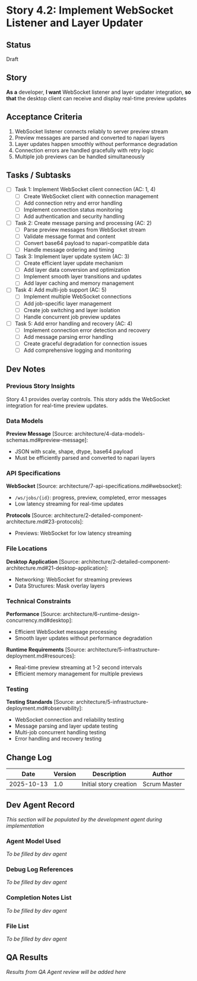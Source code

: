 # Story 4.2: Implement WebSocket Listener and Layer Updater

## Status
Draft

## Story
**As a** developer,
**I want** WebSocket listener and layer updater integration,
**so that** the desktop client can receive and display real-time preview updates

## Acceptance Criteria
1. WebSocket listener connects reliably to server preview stream
2. Preview messages are parsed and converted to napari layers
3. Layer updates happen smoothly without performance degradation
4. Connection errors are handled gracefully with retry logic
5. Multiple job previews can be handled simultaneously

## Tasks / Subtasks
- [ ] Task 1: Implement WebSocket client connection (AC: 1, 4)
  - [ ] Create WebSocket client with connection management
  - [ ] Add connection retry and error handling
  - [ ] Implement connection status monitoring
  - [ ] Add authentication and security handling
- [ ] Task 2: Create message parsing and processing (AC: 2)
  - [ ] Parse preview messages from WebSocket stream
  - [ ] Validate message format and content
  - [ ] Convert base64 payload to napari-compatible data
  - [ ] Handle message ordering and timing
- [ ] Task 3: Implement layer update system (AC: 3)
  - [ ] Create efficient layer update mechanism
  - [ ] Add layer data conversion and optimization
  - [ ] Implement smooth layer transitions and updates
  - [ ] Add layer caching and memory management
- [ ] Task 4: Add multi-job support (AC: 5)
  - [ ] Implement multiple WebSocket connections
  - [ ] Add job-specific layer management
  - [ ] Create job switching and layer isolation
  - [ ] Handle concurrent job preview updates
- [ ] Task 5: Add error handling and recovery (AC: 4)
  - [ ] Implement connection error detection and recovery
  - [ ] Add message parsing error handling
  - [ ] Create graceful degradation for connection issues
  - [ ] Add comprehensive logging and monitoring

## Dev Notes

### Previous Story Insights
Story 4.1 provides overlay controls. This story adds the WebSocket integration for real-time preview updates.

### Data Models
**Preview Message** [Source: architecture/4-data-models-schemas.md#preview-message]:
- JSON with scale, shape, dtype, base64 payload
- Must be efficiently parsed and converted to napari layers

### API Specifications
**WebSocket** [Source: architecture/7-api-specifications.md#websocket]:
- `/ws/jobs/{id}`: progress, preview, completed, error messages
- Low latency streaming for real-time updates

**Protocols** [Source: architecture/2-detailed-component-architecture.md#23-protocols]:
- Previews: WebSocket for low latency streaming

### File Locations
**Desktop Application** [Source: architecture/2-detailed-component-architecture.md#21-desktop-application]:
- Networking: WebSocket for streaming previews
- Data Structures: Mask overlay layers

### Technical Constraints
**Performance** [Source: architecture/6-runtime-design-concurrency.md#desktop]:
- Efficient WebSocket message processing
- Smooth layer updates without performance degradation

**Runtime Requirements** [Source: architecture/5-infrastructure-deployment.md#resources]:
- Real-time preview streaming at 1-2 second intervals
- Efficient memory management for multiple previews

### Testing
**Testing Standards** [Source: architecture/5-infrastructure-deployment.md#observability]:
- WebSocket connection and reliability testing
- Message parsing and layer update testing
- Multi-job concurrent handling testing
- Error handling and recovery testing

## Change Log
| Date | Version | Description | Author |
|------|---------|-------------|--------|
| 2025-10-13 | 1.0 | Initial story creation | Scrum Master |

## Dev Agent Record
*This section will be populated by the development agent during implementation*

### Agent Model Used
*To be filled by dev agent*

### Debug Log References
*To be filled by dev agent*

### Completion Notes List
*To be filled by dev agent*

### File List
*To be filled by dev agent*

## QA Results
*Results from QA Agent review will be added here*
